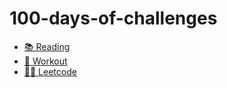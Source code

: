 # 100-days-of-challenges
- [📚 Reading](https://github.com/jsunny-kim/100-days-of-challenges/blob/master/reading-log.md)
- [🏃 Workout](https://github.com/jsunny-kim/100-days-of-challenges/blob/master/workout-log.md)
- [🧑‍💻 Leetcode](https://github.com/jsunny-kim/100-days-of-challenges/blob/master/leetcode-log.md)
